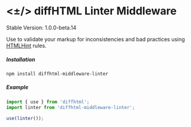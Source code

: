# <±/> diffHTML Linter Middleware

Stable Version: 1.0.0-beta.14

Use to validate your markup for inconsistencies and bad practices using
[HTMLHint](https://github.com/htmlhint/HTMLHint) rules.

##### Installation

``` sh
npm install diffhtml-middleware-linter
```

##### Example

``` javascript
import { use } from 'diffhtml';
import linter from 'diffhtml-middleware-linter';

use(linter());
```
